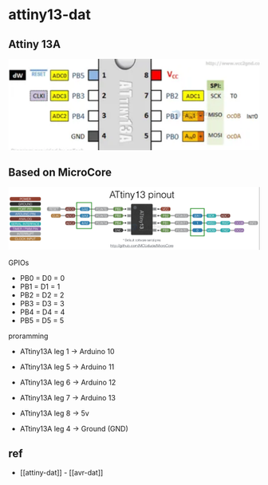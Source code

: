 
# attiny13-dat


## Attiny 13A 

![](2023-12-13-16-08-55.png)



## Based on MicroCore 

![](2025-06-25-17-46-14.png)

GPIOs 

- PB0 = D0 = 0
- PB1 = D1 = 1
- PB2 = D2 = 2
- PB3 = D3 = 3
- PB4 = D4 = 4
- PB5 = D5 = 5



proramming 

- ATtiny13A leg 1 -> Arduino 10
- ATtiny13A leg 5 -> Arduino 11
- ATtiny13A leg 6 -> Arduino 12
- ATtiny13A leg 7 -> Arduino 13


- ATtiny13A leg 8 -> 5v
- ATtiny13A leg 4 -> Ground (GND)



## ref 

- [[attiny-dat]] - [[avr-dat]]